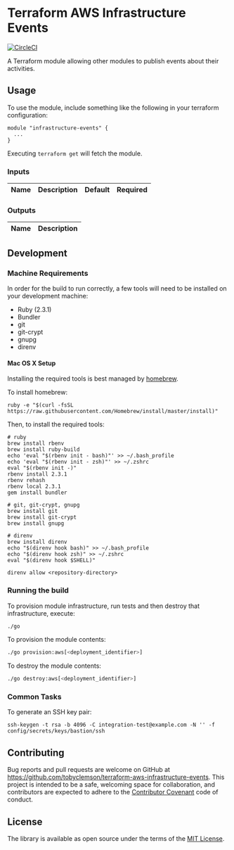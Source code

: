 Terraform AWS Infrastructure Events
===================================

[![CircleCI](https://circleci.com/gh/infrablocks/terraform-aws-infrastructure-events.svg?style=svg)](https://circleci.com/gh/infrablocks/terraform-aws-infrastructure-events)

A Terraform module allowing other modules to publish events about 
their activities.

Usage
-----

To use the module, include something like the following in your terraform 
configuration:

```hcl-terraform
module "infrastructure-events" {
  ...
}
```

Executing `terraform get` will fetch the module.


### Inputs

| Name                        | Description                                       | Default | Required |
|-----------------------------|---------------------------------------------------|:-------:|:--------:|


### Outputs

| Name                         | Description                                          |
|------------------------------|------------------------------------------------------|


Development
-----------

### Machine Requirements

In order for the build to run correctly, a few tools will need to be installed 
on your development machine:

* Ruby (2.3.1)
* Bundler
* git
* git-crypt
* gnupg
* direnv

#### Mac OS X Setup

Installing the required tools is best managed by [homebrew](http://brew.sh).

To install homebrew:

```
ruby -e "$(curl -fsSL https://raw.githubusercontent.com/Homebrew/install/master/install)"
```

Then, to install the required tools:

```
# ruby
brew install rbenv
brew install ruby-build
echo 'eval "$(rbenv init - bash)"' >> ~/.bash_profile
echo 'eval "$(rbenv init - zsh)"' >> ~/.zshrc
eval "$(rbenv init -)"
rbenv install 2.3.1
rbenv rehash
rbenv local 2.3.1
gem install bundler

# git, git-crypt, gnupg
brew install git
brew install git-crypt
brew install gnupg

# direnv
brew install direnv
echo "$(direnv hook bash)" >> ~/.bash_profile
echo "$(direnv hook zsh)" >> ~/.zshrc
eval "$(direnv hook $SHELL)"

direnv allow <repository-directory>
```

### Running the build

To provision module infrastructure, run tests and then destroy that 
infrastructure, execute:

```bash
./go
```

To provision the module contents:

```bash
./go provision:aws[<deployment_identifier>]
```

To destroy the module contents:

```bash
./go destroy:aws[<deployment_identifier>]
```

### Common Tasks

To generate an SSH key pair:

```
ssh-keygen -t rsa -b 4096 -C integration-test@example.com -N '' -f config/secrets/keys/bastion/ssh
```

Contributing
------------

Bug reports and pull requests are welcome on GitHub at 
https://github.com/tobyclemson/terraform-aws-infrastructure-events. This project 
is intended to be a safe, welcoming space for collaboration, and contributors 
are expected to adhere to the 
[Contributor Covenant](http://contributor-covenant.org) code of conduct.


License
-------

The library is available as open source under the terms of the 
[MIT License](http://opensource.org/licenses/MIT).
